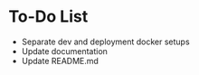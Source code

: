 # To-Do List

- Separate dev and deployment docker setups
- Update documentation
- Update README.md
